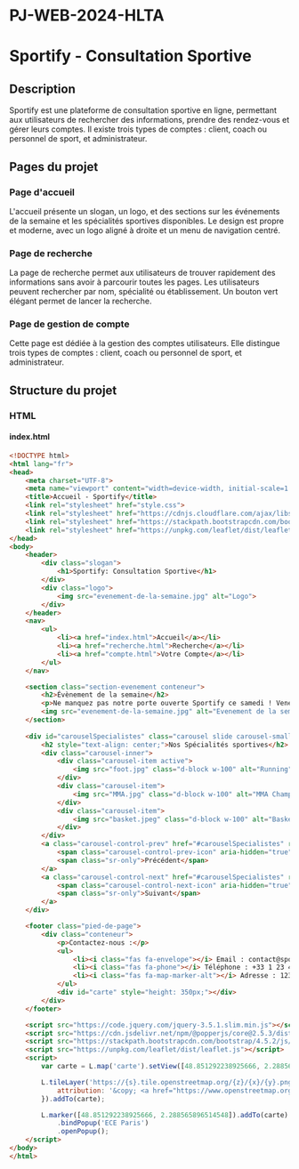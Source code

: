 # PJ-WEB-2024-HLTA

# Sportify - Consultation Sportive

## Description
Sportify est une plateforme de consultation sportive en ligne, permettant aux utilisateurs de rechercher des informations, prendre des rendez-vous et gérer leurs comptes. Il existe trois types de comptes : client, coach ou personnel de sport, et administrateur.

## Pages du projet

### Page d'accueil
L'accueil présente un slogan, un logo, et des sections sur les événements de la semaine et les spécialités sportives disponibles. Le design est propre et moderne, avec un logo aligné à droite et un menu de navigation centré.

### Page de recherche
La page de recherche permet aux utilisateurs de trouver rapidement des informations sans avoir à parcourir toutes les pages. Les utilisateurs peuvent rechercher par nom, spécialité ou établissement. Un bouton vert élégant permet de lancer la recherche.

### Page de gestion de compte
Cette page est dédiée à la gestion des comptes utilisateurs. Elle distingue trois types de comptes : client, coach ou personnel de sport, et administrateur.

## Structure du projet

### HTML

#### index.html
```html
<!DOCTYPE html>
<html lang="fr">
<head>
    <meta charset="UTF-8">
    <meta name="viewport" content="width=device-width, initial-scale=1.0">
    <title>Accueil - Sportify</title>
    <link rel="stylesheet" href="style.css">
    <link rel="stylesheet" href="https://cdnjs.cloudflare.com/ajax/libs/font-awesome/5.15.4/css/all.min.css">
    <link rel="stylesheet" href="https://stackpath.bootstrapcdn.com/bootstrap/4.5.2/css/bootstrap.min.css">
    <link rel="stylesheet" href="https://unpkg.com/leaflet/dist/leaflet.css" />
</head>
<body>
    <header>
        <div class="slogan">
            <h1>Sportify: Consultation Sportive</h1>
        </div>
        <div class="logo">
            <img src="evenement-de-la-semaine.jpg" alt="Logo">
        </div>
    </header>
    <nav>
        <ul>
            <li><a href="index.html">Accueil</a></li>
            <li><a href="recherche.html">Recherche</a></li>
            <li><a href="compte.html">Votre Compte</a></li>
        </ul>
    </nav>

    <section class="section-evenement conteneur">
        <h2>Évènement de la semaine</h2>
        <p>Ne manquez pas notre porte ouverte Sportify ce samedi ! Venez rencontrer nos spécialistes et découvrir nos activités.</p>
        <img src="evenement-de-la-semaine.jpg" alt="Evenement de la semaine">
    </section>
    
    <div id="carouselSpecialistes" class="carousel slide carousel-small" data-ride="carousel">
        <h2 style="text-align: center;">Nos Spécialités sportives</h2>
        <div class="carousel-inner">
            <div class="carousel-item active">
                <img src="foot.jpg" class="d-block w-100" alt="Running">
            </div>
            <div class="carousel-item">
                <img src="MMA.jpg" class="d-block w-100" alt="MMA Champion">
            </div>
            <div class="carousel-item">
                <img src="basket.jpeg" class="d-block w-100" alt="Basket Lebron James">
            </div>
        </div>
        <a class="carousel-control-prev" href="#carouselSpecialistes" role="button" data-slide="prev">
            <span class="carousel-control-prev-icon" aria-hidden="true"></span>
            <span class="sr-only">Précédent</span>
        </a>
        <a class="carousel-control-next" href="#carouselSpecialistes" role="button" data-slide="next">
            <span class="carousel-control-next-icon" aria-hidden="true"></span>
            <span class="sr-only">Suivant</span>
        </a>
    </div>

    <footer class="pied-de-page">
        <div class="conteneur">
            <p>Contactez-nous :</p>
            <ul>
                <li><i class="fas fa-envelope"></i> Email : contact@sportify.com</li>
                <li><i class="fas fa-phone"></i> Téléphone : +33 1 23 45 67 89</li>
                <li><i class="fas fa-map-marker-alt"></i> Adresse : 123 Rue de Sport, Paris, France</li>
            </ul>
            <div id="carte" style="height: 350px;"></div>
        </div>
    </footer>

    <script src="https://code.jquery.com/jquery-3.5.1.slim.min.js"></script>
    <script src="https://cdn.jsdelivr.net/npm/@popperjs/core@2.5.3/dist/umd/popper.min.js"></script>
    <script src="https://stackpath.bootstrapcdn.com/bootstrap/4.5.2/js/bootstrap.min.js"></script>
    <script src="https://unpkg.com/leaflet/dist/leaflet.js"></script>
    <script>
        var carte = L.map('carte').setView([48.851292238925666, 2.288565896514548], 15);

        L.tileLayer('https://{s}.tile.openstreetmap.org/{z}/{x}/{y}.png', {
            attribution: '&copy; <a href="https://www.openstreetmap.org/copyright">OpenStreetMap</a> contributors'
        }).addTo(carte);

        L.marker([48.851292238925666, 2.288565896514548]).addTo(carte)
            .bindPopup('ECE Paris')
            .openPopup();
    </script>
</body>
</html>
